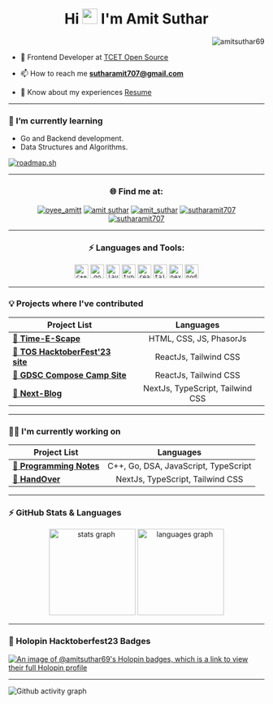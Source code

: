 <!-- <img src="https://github.com/1999AZZAR/1999AZZAR/blob/main/resources/img/grid-snake.svg" /> -->
<h1 align="center" style="font-weight: bold">Hi <img src="https://blog.joypixels.com/content/images/2019/06/waving_hand_sign_1024.gif" width="30px"> I'm Amit Suthar</h1>
<!-- <h3 align="center">Frontend Developer</h3> -->

<p align="right"> <img src="https://komarev.com/ghpvc/?username=amitsuthar69&label=Profile%20views&color=0e75b6" alt="amitsuthar69" /> </p>

- 🔭 Frontend Developer at [TCET Open Source](https://github.com/tcet-opensource)

- 📫 How to reach me **sutharamit707@gmail.com**

- 📄 Know about my experiences [Resume](https://sutharamit707.hackerresume.io/9eb44265-87f3-49df-87a8-3edd6608d66c)

---

### 🌱 I’m currently learning
  
 - Go and Backend development.
 - Data Structures and Algorithms.

[![roadmap.sh](https://api.roadmap.sh/v1-badge/wide/65410ecbc5b7df990dfde00e?variant=dark)](https://roadmap.sh)

---

<h3 align="center" style="font-weight: bold" >🌐 Find me at:</h3>

<p align="center">
<a href="https://twitter.com/oyee_amitt" target="blank"><img align="center" src="https://img.shields.io/badge/Twitter-1DA1F2?style=for-the-badge&logo=twitter&logoColor=white" alt="oyee_amitt"/></a>
<a href="https://www.linkedin.com/in/amitsuthar69" target="blank"><img align="center" src="https://img.shields.io/badge/LinkedIn-0077B5?style=for-the-badge&logo=linkedin&logoColor=white" alt="amit suthar"/></a>
<a href="https://leetcode.com/sutharamit707/" target="blank"><img align="center" src="https://img.shields.io/badge/dynamic/json?style=for-the-badge&labelColor=black&color=%23ffa116&label=leetcode&query=solved&url=https%3A%2F%2Fbadge.xyli.tech/%2Fapi%2Fusers%2Fsutharamit707&logo=leetcode&logoColor=yellow" alt="amit_suthar"/></a>
<a href="https://www.hackerrank.com/sutharamit707" target="blank"><img align="center" src="https://img.shields.io/badge/-Hackerrank-2EC866?style=for-the-badge&logo=HackerRank&logoColor=white" alt="sutharamit707"/></a>
<a href="https://www.codechef.com/users/amit_suthar" target="blank"><img align="center" src="https://img.shields.io/badge/CodeChef-%23964B00.svg?style=for-the-badge&logo=CodeChef&logoColor=white" alt="sutharamit707"/></a>
</p>

---

<h3 align="center" style="font-weight: bold" >⚡ Languages and Tools:</h3>
<p align="center"> 
<code><img height="27" src="https://img.shields.io/badge/C++-00599C?style=flat-square&logo=C%2B%2B&logoColor=white" alt="c++" title="c++"></code>
<code><img height="27" src="https://img.shields.io/badge/go-%2300ADD8.svg?style=for-the-badge&logo=go&logoColor=white" alt="go" title="go"></code>
<code><img height="27" src="https://img.shields.io/badge/JavaScript-323330?style=for-the-badge&logo=javascript&logoColor=F7DF1E" alt="javascript" title="JavaScript"></code>
<code><img height="27" src="https://img.shields.io/badge/TypeScript-007ACC?style=for-the-badge&logo=typescript&logoColor=white" alt="typescript" title="ts"></code>
<code><img height="27" src="https://img.shields.io/badge/-ReactJs-61DAFB?logo=react&logoColor=white&style=for-the-badge" alt="react" title="react"></code>
<code><img height="27" src="https://img.shields.io/badge/tailwindcss-0F172A?&logo=tailwindcss" alt="tailwind" title="tailwind"></code>
<code><img height="27" src="https://img.shields.io/badge/next.js-000000?style=for-the-badge&logo=nextdotjs&logoColor=white" alt="nextjs" title="nextjs"></code>
<code><img height="27" src="https://img.shields.io/badge/Node.js-43853D?style=for-the-badge&logo=node.js&logoColor=white" alt="nodejs" title="nodejs"></code>

---

### 💡 Projects where I've contributed

| Project List                                                                          |        Languages        |
| ------------------------------------------------------------------------------------- | :---------------------: |
| [**🔗 Time-E-Scape**](https://github.com/BitBrigade/Tim-E-Scape)                      | HTML, CSS, JS, PhasorJs |
| [**🔗 TOS HacktoberFest'23 site**](https://github.com/tcet-opensource/hacktober-fest) |  ReactJs, Tailwind CSS  |
| [**🔗 GDSC Compose Camp Site**](https://github.com/amitsuthar69/gdsc-compose-camp)    |  ReactJs, Tailwind CSS  |
| [**🔗 Next-Blog**](https://github.com/amitsuthar69/next-blog)                         |  NextJs, TypeScript, Tailwind CSS   |

---

### 👨‍💻 I'm currently working on

| Project List                                                                  |            Languages             |
| ----------------------------------------------------------------------------- | :------------------------------: |
| [**🔗 Programming Notes**](https://github.com/amitsuthar69/Programming-Notes) | C++, Go, DSA, JavaScript, TypeScript |
| [**🔗 HandOver**](https://github.com/amitsuthar69/handOver) | NextJs, TypeScript, Tailwind CSS |

---

### ⚡ GitHub Stats & Languages

<div align="center">
  <img src="https://github-readme-stats.vercel.app/api?username=amitsuthar69&hide_title=false&hide_rank=false&show_icons=true&include_all_commits=true&count_private=true&disable_animations=false&theme=dracula&locale=en&hide_border=false" height="170" alt="stats graph"  />
  <img src="https://github-readme-stats.vercel.app/api/top-langs?username=amitsuthar69&locale=en&hide_title=false&layout=compact&card_width=320&langs_count=5&theme=dracula&hide_border=false&hide=css,purebasic,python" height="170" alt="languages graph"  />
</div>

---
<h3>📛 Holopin Hacktoberfest23 Badges</h3>

[![An image of @amitsuthar69's Holopin badges, which is a link to view their full Holopin profile](https://holopin.me/amitsuthar69)](https://holopin.io/@amitsuthar69)

---

![Github activity graph](https://github-readme-activity-graph.vercel.app/graph?username=amitsuthar69&theme=tokyo-night&radius=16)

</div>
